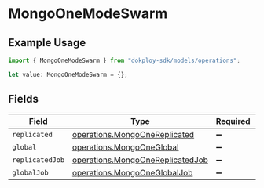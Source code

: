 # MongoOneModeSwarm

## Example Usage

```typescript
import { MongoOneModeSwarm } from "dokploy-sdk/models/operations";

let value: MongoOneModeSwarm = {};
```

## Fields

| Field                                                                                | Type                                                                                 | Required                                                                             | Description                                                                          |
| ------------------------------------------------------------------------------------ | ------------------------------------------------------------------------------------ | ------------------------------------------------------------------------------------ | ------------------------------------------------------------------------------------ |
| `replicated`                                                                         | [operations.MongoOneReplicated](../../models/operations/mongoonereplicated.md)       | :heavy_minus_sign:                                                                   | N/A                                                                                  |
| `global`                                                                             | [operations.MongoOneGlobal](../../models/operations/mongooneglobal.md)               | :heavy_minus_sign:                                                                   | N/A                                                                                  |
| `replicatedJob`                                                                      | [operations.MongoOneReplicatedJob](../../models/operations/mongoonereplicatedjob.md) | :heavy_minus_sign:                                                                   | N/A                                                                                  |
| `globalJob`                                                                          | [operations.MongoOneGlobalJob](../../models/operations/mongooneglobaljob.md)         | :heavy_minus_sign:                                                                   | N/A                                                                                  |